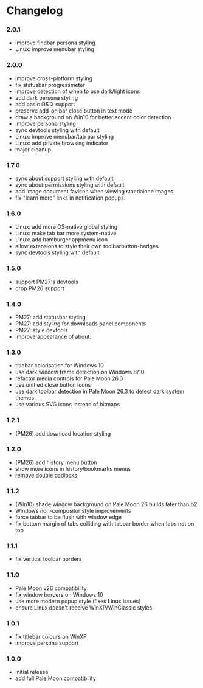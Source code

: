 # Changelog

### 2.0.1
- improve findbar persona styling
- Linux: improve menubar styling

### 2.0.0
- improve cross-platform styling
- fix statusbar progressmeter
- improve detection of when to use dark/light icons
- add dark persona styling
- add basic OS X support
- preserve add-on bar close button in text mode
- draw a background on Win10 for better accent color detection
- improve persona styling
- sync devtools styling with default
- Linux: improve menubar/tab bar styling
- Linux: add private browsing indicator
- major cleanup

### 1.7.0
- sync about:support styling with default
- sync about:permissions styling with default
- add image document favicon when viewing standalone images
- fix "learn more" links in notification popups

### 1.6.0
- Linux: add more OS-native global styling
- Linux: make tab bar more system-native
- Linux: add hamburger appmenu icon
- allow extensions to style their own toolbarbutton-badges
- sync devtools styling with default

### 1.5.0
- support PM27's devtools
- drop PM26 support

### 1.4.0
- PM27: add statusbar styling
- PM27: add styling for downloads panel components
- PM27: style devtools
- improve appearance of about:

### 1.3.0
- titlebar colorisation for Windows 10
- use dark window frame detection on Windows 8/10
- refactor media controls for Pale Moon 26.3
- use unified close button icons
- use dark toolbar detection in Pale Moon 26.3 to detect dark system themes
- use various SVG icons instead of bitmaps

### 1.2.1
- (PM26) add download location styling

### 1.2.0
- (PM26) add history menu button
- show more icons in history/bookmarks menus
- remove double padlocks

### 1.1.2
- (Win10) shade window background on Pale Moon 26 builds later than b2
- Windows non-compositor style improvements
- force tabbar to be flush with window edge
- fix bottom margin of tabs colliding with tabbar border when tabs not on top

### 1.1.1
- fix vertical toolbar borders

### 1.1.0
- Pale Moon v26 compatibility
- fix window borders on Windows 10
- use more modern popup style (fixes Linux issues)
- ensure Linux doesn't receive WinXP/WinClassic styles

### 1.0.1
- fix titlebar colours on WinXP
- improve persona support

### 1.0.0
- initial release
- add full Pale Moon compatibility